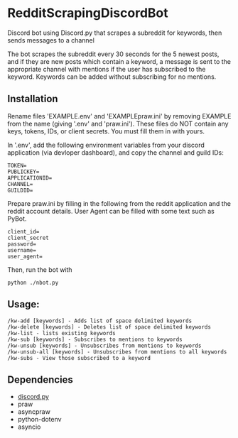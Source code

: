 # RedditScrapingDiscordBot
Discord bot using Discord.py that scrapes a subreddit for keywords, then sends messages to a channel

The bot scrapes the subreddit every 30 seconds for the 5 newest posts, and if they are new posts which contain a keyword, a message is sent to the appropriate channel with mentions if the user has subscribed to the keyword. Keywords can be added without subscribing for no mentions.

## Installation
Rename files 'EXAMPLE.env' and 'EXAMPLEpraw.ini' by removing EXAMPLE from the name (giving '.env' and 'praw.ini'). These files do NOT contain any keys, tokens, IDs, or client secrets. You must fill them in with yours.
	
In '.env', add the following environment variables from your discord application (via devloper dashboard), and copy the channel and guild IDs:

```
TOKEN=
PUBLICKEY=
APPLICATIONID=
CHANNEL=
GUILDID=
```

Prepare praw.ini by filling in the following from the reddit application and the reddit account details. User Agent can be filled with some text such as PyBot.

```
client_id=
client_secret
password=
username=
user_agent=
```

Then, run the bot with 
```
python ./nbot.py
```

## Usage:
```
/kw-add [keywords] - Adds list of space delimited keywords
/kw-delete [keywords] - Deletes list of space delimited keywords
/kw-list - lists existing keywords
/kw-sub [keywords] - Subscribes to mentions to keywords
/kw-unsub [keywords] - Unsubscribes from mentions to keywords
/kw-unsub-all [keywords] - Unsubscribes from mentions to all keywords
/kw-subs - View those subscribed to a keyword
```

## Dependencies
- [discord.py](https://github.com/Rapptz/discord.py)
- praw
- asyncpraw
- python-dotenv
- asyncio
